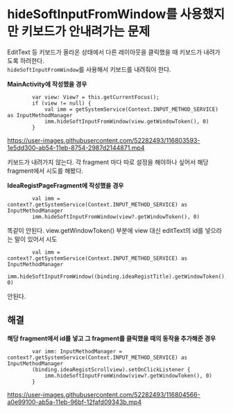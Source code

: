 # hideSoftInputFromWindow를 사용했지만 키보드가 안내려가는 문제

EditText 등 키보드가 올라온 상태에서 다른 레이아웃을 클릭했을 때 키보드가 내려가도록 하려한다.</br>
`hideSoftInputFromWindow`를 사용해서 키보드를 내려줘야 한다.

**MainActivity에 작성했을 경우**</br>

```
        var view: View? = this.getCurrentFocus();
        if (view != null) {
            val imm = getSystemService(Context.INPUT_METHOD_SERVICE) as InputMethodManager
            imm.hideSoftInputFromWindow(view.getWindowToken(), 0)
        }
```

https://user-images.githubusercontent.com/52282493/116803593-1e5dd300-ab54-11eb-8754-2987d2144871.mp4

키보드가 내려가지 않는다. 각 fragment 마다 따로 설정을 해야하나 싶어서 해당 fragment에서 시도를 해봤다.

**IdeaRegistPageFragment에 작성했을 경우**</br>
```
        val imm = context?.getSystemService(Context.INPUT_METHOD_SERVICE) as InputMethodManager
        imm.hideSoftInputFromWindow(view?.getWindowToken(), 0)
```

똑같이 안된다. view.getWindowToken() 부분에 view 대신 editText의 id를 넣으라는 말이 있어서 시도

```
        val imm = context?.getSystemService(Context.INPUT_METHOD_SERVICE) as InputMethodManager
        imm.hideSoftInputFromWindow((binding.ideaRegistTitle).getWindowToken(), 0)
```

안된다.

## 해결

**해당 fragment에서 id를 넣고 그 fragment를 클릭했을 때의 동작을 추가해준 경우**</br>
```
        var imm: InputMethodManager = context?.getSystemService(Context.INPUT_METHOD_SERVICE) as InputMethodManager
        (binding.ideaRegistScrollview).setOnClickListener {
            imm.hideSoftInputFromWindow(view?.getWindowToken(), 0)
        }
```



https://user-images.githubusercontent.com/52282493/116804566-a0e99100-ab5a-11eb-96bf-12fafd09343b.mp4
